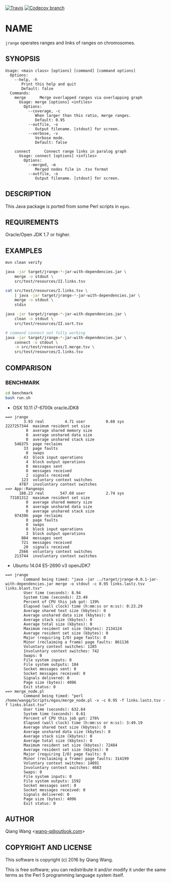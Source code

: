 [![Travis](https://img.shields.io/travis/wang-q/jrange.svg)](https://travis-ci.org/wang-q/jrange)
[![Codecov branch](https://img.shields.io/codecov/c/github/wang-q/jrange/master.svg)](https://codecov.io/github/wang-q/jrange?branch=master)

# NAME

`jrange` operates ranges and links of ranges on chromosomes.

## SYNOPSIS

```
Usage: <main class> [options] [command] [command options]
  Options:
    --help, -h
       Print this help and quit
       Default: false
  Commands:
    merge      Merge overlapped ranges via overlapping graph
      Usage: merge [options] <infiles>
        Options:
          --coverage, -c
             When larger than this ratio, merge ranges.
             Default: 0.95
          --outfile, -o
             Output filename. [stdout] for screen.
          --verbose, -v
             Verbose mode.
             Default: false

    connect      Connect range links in paralog graph
      Usage: connect [options] <infiles>
        Options:
          --merged, -m
             Merged nodes file in .tsv format
          --outfile, -o
             Output filename. [stdout] for screen.

```

## DESCRIPTION

This Java package is ported from some Perl scripts in `egas`.

## REQUIREMENTS

Oracle/Open JDK 1.7 or higher.

## EXAMPLES

```bash
mvn clean verify

java -jar target/jrange-*-jar-with-dependencies.jar \
    merge -o stdout \
    src/test/resources/II.links.tsv

cat src/test/resources/I.links.tsv \
    | java -jar target/jrange-*-jar-with-dependencies.jar \
    merge -o stdout \
    stdin

java -jar target/jrange-*-jar-with-dependencies.jar \
    clean -o stdout \
    src/test/resources/II.sort.tsv

# command connect not fully working
java -jar target/jrange-*-jar-with-dependencies.jar \
    connect -o stdout \
    -m src/test/resources/I.merge.tsv \
    src/test/resources/I.links.tsv
```

## COMPARISON

### BENCHMARK

```bash
cd benchmark
bash run.sh
```

* OSX 10.11 i7-6700k oracleJDK8

```
==> jrange
        3.93 real         4.71 user         0.60 sys
2227257344  maximum resident set size
         0  average shared memory size
         0  average unshared data size
         0  average unshared stack size
    546375  page reclaims
        33  page faults
         0  swaps
        43  block input operations
         4  block output operations
         0  messages sent
         0  messages received
         2  signals received
       123  voluntary context switches
      4787  involuntary context switches
==> App::Rangeops
      188.23 real       547.69 user         2.74 sys
  73101312  maximum resident set size
         0  average shared memory size
         0  average unshared data size
         0  average unshared stack size
    974396  page reclaims
         0  page faults
         0  swaps
         0  block input operations
         3  block output operations
       804  messages sent
       721  messages received
        20  signals received
      2566  voluntary context switches
    213744  involuntary context switches
```

* Ubuntu 14.04 E5-2690 v3 openJDK7

```
==> jrange
        Command being timed: "java -jar ../target/jrange-0.0.1-jar-with-dependencies.jar merge -o stdout -c 0.95 links.lastz.tsv links.blast.tsv"
        User time (seconds): 8.94
        System time (seconds): 23.49
        Percent of CPU this job got: 139%
        Elapsed (wall clock) time (h:mm:ss or m:ss): 0:23.29
        Average shared text size (kbytes): 0
        Average unshared data size (kbytes): 0
        Average stack size (kbytes): 0
        Average total size (kbytes): 0
        Maximum resident set size (kbytes): 2134124
        Average resident set size (kbytes): 0
        Major (requiring I/O) page faults: 0
        Minor (reclaiming a frame) page faults: 861136
        Voluntary context switches: 1285
        Involuntary context switches: 742
        Swaps: 0
        File system inputs: 0
        File system outputs: 104
        Socket messages sent: 0
        Socket messages received: 0
        Signals delivered: 0
        Page size (bytes): 4096
        Exit status: 0
==> merge_node.pl
        Command being timed: "perl /home/wangq/Scripts/egas/merge_node.pl -v -c 0.95 -f links.lastz.tsv -f links.blast.tsv"
        User time (seconds): 632.64
        System time (seconds): 0.61
        Percent of CPU this job got: 276%
        Elapsed (wall clock) time (h:mm:ss or m:ss): 3:49.19
        Average shared text size (kbytes): 0
        Average unshared data size (kbytes): 0
        Average stack size (kbytes): 0
        Average total size (kbytes): 0
        Maximum resident set size (kbytes): 72484
        Average resident set size (kbytes): 0
        Major (requiring I/O) page faults: 0
        Minor (reclaiming a frame) page faults: 314199
        Voluntary context switches: 14891
        Involuntary context switches: 4683
        Swaps: 0
        File system inputs: 0
        File system outputs: 1592
        Socket messages sent: 0
        Socket messages received: 0
        Signals delivered: 0
        Page size (bytes): 4096
        Exit status: 0
```

## AUTHOR

Qiang Wang &lt;wang-q@outlook.com&gt;

## COPYRIGHT AND LICENSE

This software is copyright (c) 2016 by Qiang Wang.

This is free software; you can redistribute it and/or modify it under the same terms as the Perl 5
programming language system itself.
